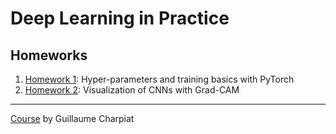 # Deep Learning in Practice

## Homeworks 

1. [Homework 1](homework1): Hyper-parameters and training basics with PyTorch
2. [Homework 2](homework2): Visualization of CNNs with Grad-CAM

---
[Course](https://www.lri.fr/~gcharpia/deeppractice/) by Guillaume Charpiat